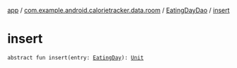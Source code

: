 [app](../../index.md) / [com.example.android.calorietracker.data.room](../index.md) / [EatingDayDao](index.md) / [insert](./insert.md)

# insert

`abstract fun insert(entry: `[`EatingDay`](../../com.example.android.calorietracker.data.models/-eating-day/index.md)`): `[`Unit`](https://kotlinlang.org/api/latest/jvm/stdlib/kotlin/-unit/index.html)